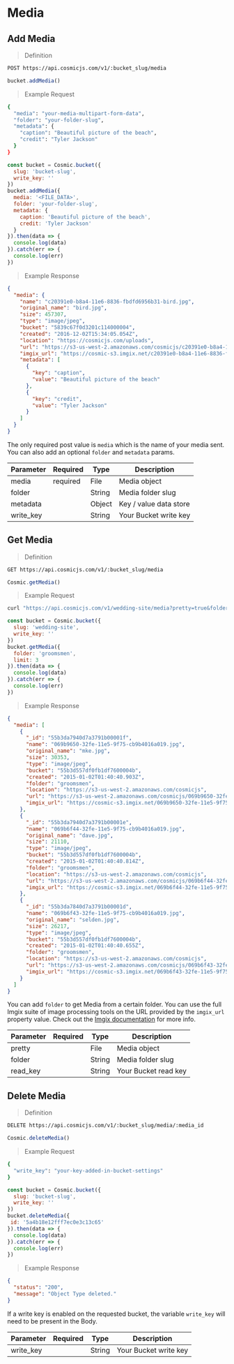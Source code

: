 # Media

## Add Media

> Definition

```bash
POST https://api.cosmicjs.com/v1/:bucket_slug/media
```

```javascript
bucket.addMedia()
```

> Example Request

```bash
{
  "media": "your-media-multipart-form-data",
  "folder": "your-folder-slug",
  "metadata": {
    "caption": "Beautiful picture of the beach",
    "credit": "Tyler Jackson"
  }
}
```

```javascript
const bucket = Cosmic.bucket({
  slug: 'bucket-slug',
  write_key: ''
})
bucket.addMedia({
  media: '<FILE_DATA>',
  folder: 'your-folder-slug',
  metadata: {
    caption: 'Beautiful picture of the beach',
    credit: 'Tyler Jackson'
  }
}).then(data => {
  console.log(data)
}).catch(err => {
  console.log(err)
})
```


> Example Response

```json
{
  "media": {
    "name": "c20391e0-b8a4-11e6-8836-fbdfd6956b31-bird.jpg",
    "original_name": "bird.jpg",
    "size": 457307,
    "type": "image/jpeg",
    "bucket": "5839c67f0d3201c114000004",
    "created": "2016-12-02T15:34:05.054Z",
    "location": "https://cosmicjs.com/uploads",
    "url": "https://s3-us-west-2.amazonaws.com/cosmicjs/c20391e0-b8a4-11e6-8836-fbdfd6956b31-bird.jpg",
    "imgix_url": "https://cosmic-s3.imgix.net/c20391e0-b8a4-11e6-8836-fbdfd6956b31-bird.jpg",
    "metadata": [
      {
        "key": "caption",
        "value": "Beautiful picture of the beach"
      },
      {
        "key": "credit",
        "value": "Tyler Jackson"
      }
    ]
  }
}
```


The only required post value is `media` which is the name of your media sent. You can also add an optional `folder` and `metadata` params.

Parameter | Required | Type | Description
--------- | ------- | ----------- | -----------
media | required | File | Media object
folder | | String | Media folder slug
metadata | | Object | Key / value data store
write_key | | String | Your Bucket write key


## Get Media

> Definition

```bash
GET https://api.cosmicjs.com/v1/:bucket_slug/media
```

```javascript
Cosmic.getMedia()
```

> Example Request

```bash
curl "https://api.cosmicjs.com/v1/wedding-site/media?pretty=true&folder=groomsmen&limit=3"
```

```javascript
const bucket = Cosmic.bucket({
  slug: 'wedding-site',
  write_key: ''
})
bucket.getMedia({
  folder: 'groomsmen',
  limit: 3
}).then(data => {
  console.log(data)
}).catch(err => {
  console.log(err)
})
```


> Example Response

```json
{
  "media": [
    {
      "_id": "55b3da7940d7a3791b00001f",
      "name": "069b9650-32fe-11e5-9f75-cb9b4016a019.jpg",
      "original_name": "mke.jpg",
      "size": 30353,
      "type": "image/jpeg",
      "bucket": "55b3d557df0fb1df7600004b",
      "created": "2015-01-02T01:40:40.903Z",
      "folder": "groomsmen",
      "location": "https://s3-us-west-2.amazonaws.com/cosmicjs",
      "url": "https://s3-us-west-2.amazonaws.com/cosmicjs/069b9650-32fe-11e5-9f75-cb9b4016a019.jpg",
      "imgix_url": "https://cosmic-s3.imgix.net/069b9650-32fe-11e5-9f75-cb9b4016a019.jpg"
    },
    {
      "_id": "55b3da7940d7a3791b00001e",
      "name": "069b6f44-32fe-11e5-9f75-cb9b4016a019.jpg",
      "original_name": "dave.jpg",
      "size": 21110,
      "type": "image/jpeg",
      "bucket": "55b3d557df0fb1df7600004b",
      "created": "2015-01-02T01:40:40.814Z",
      "folder": "groomsmen",
      "location": "https://s3-us-west-2.amazonaws.com/cosmicjs",
      "url": "https://s3-us-west-2.amazonaws.com/cosmicjs/069b6f44-32fe-11e5-9f75-cb9b4016a019.jpg",
      "imgix_url": "https://cosmic-s3.imgix.net/069b6f44-32fe-11e5-9f75-cb9b4016a019.jpg"
    },
    {
      "_id": "55b3da7840d7a3791b00001d",
      "name": "069b6f43-32fe-11e5-9f75-cb9b4016a019.jpg",
      "original_name": "selden.jpg",
      "size": 26217,
      "type": "image/jpeg",
      "bucket": "55b3d557df0fb1df7600004b",
      "created": "2015-01-02T01:40:40.655Z",
      "folder": "groomsmen",
      "location": "https://s3-us-west-2.amazonaws.com/cosmicjs",
      "url": "https://s3-us-west-2.amazonaws.com/cosmicjs/069b6f43-32fe-11e5-9f75-cb9b4016a019.jpg",
      "imgix_url": "https://cosmic-s3.imgix.net/069b6f43-32fe-11e5-9f75-cb9b4016a019.jpg"
    }
  ]
}
```


You can add `folder` to get Media from a certain folder.  You can use the full Imgix suite of image processing tools on the URL provided by the `imgix_url` property value.  Check out the <a href="https://docs.imgix.com/" target="_blank">Imgix documentation</a> for more info.

Parameter | Required | Type | Description
--------- | ------- | ----------- | -----------
pretty | | File | Media object
folder | | String | Media folder slug
read_key | | String | Your Bucket read key

## Delete Media

> Definition

```bash
DELETE https://api.cosmicjs.com/v1/:bucket_slug/media/:media_id
```

```javascript
Cosmic.deleteMedia()
```

> Example Request

```bash
{
  "write_key": "your-key-added-in-bucket-settings"
}
```

```javascript
const bucket = Cosmic.bucket({
  slug: 'bucket-slug',
  write_key: ''
})
bucket.deleteMedia({
 id: '5a4b18e12fff7ec0e3c13c65'
}).then(data => {
  console.log(data)
}).catch(err => {
  console.log(err)
})
```


> Example Response

```json
{
  "status": "200",
  "message": "Object Type deleted."
}
```


If a write key is enabled on the requested bucket, the variable `write_key` will need to be present in the Body.

Parameter | Required | Type | Description
--------- | ------- | ----------- | -----------
write_key | | String | Your Bucket write key